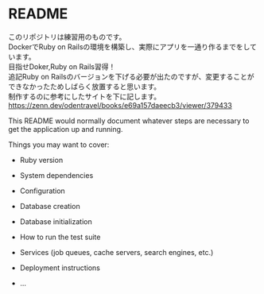 # README



このリポジトリは練習用のものです。<br>
DockerでRuby on Railsの環境を構築し、実際にアプリを一通り作るまでをしています。<br>
目指せDoker,Ruby on Rails習得！<br>
追記Ruby on Railsのバージョンを下げる必要が出たのですが、変更することができなかったためしばらく放置すると思います。<br>
制作するのに参考にしたサイトを下に記します。<br>
https://zenn.dev/odentravel/books/e69a157daeecb3/viewer/379433

This README would normally document whatever steps are necessary to get the
application up and running.

Things you may want to cover:

* Ruby version

* System dependencies

* Configuration

* Database creation

* Database initialization

* How to run the test suite

* Services (job queues, cache servers, search engines, etc.)

* Deployment instructions

* ...

